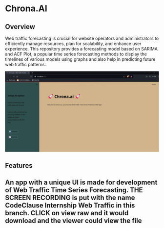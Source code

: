 # Chrona.AI 

## Overview

Web traffic forecasting is crucial for website operators and administrators to efficiently manage resources, plan for scalability, and enhance user experience. This repository provides a forecasting model based on SARIMA and ACF Plot, a popular time series forecasting methods to display the timelines of various models using graphs and also help in predicting  future web traffic patterns.

![App Screenshot](chrona.jpg)

## Features
An app with a unique UI is made for development of Web Traffic Time Series Forecasting. THE SCREEN RECORDING is put with the name CodeClause Internship Web Traffic in this branch. CLICK on view raw and it would download and the viewer could view the file
-

